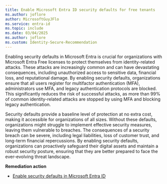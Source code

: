 ```yaml
---
title: Enable Microsoft Entra ID security defaults for free tenants
ms.author: joflore
author: MicrosoftGuyJFlo
ms.service: entra-id
ms.topic: include
ms.date: 03/04/2025
ms.author: joflore
ms.custom: Identity-Secure-Recommendation
---
```

Enabling security defaults in Microsoft Entra is crucial for organizations with Microsoft Entra Free licenses to protect themselves from identity-related attacks. These attacks are increasingly common and can have devastating consequences, including unauthorized access to sensitive data, financial loss, and reputational damage. By enabling security defaults, organizations ensure that all users register for multifactor authentication (MFA), administrators use MFA, and legacy authentication protocols are blocked. This significantly reduces the risk of successful attacks, as more than 99% of common identity-related attacks are stopped by using MFA and blocking legacy authentication.

Security defaults provide a baseline level of protection at no extra cost, making it accessible for organizations of all sizes. Without these defaults, organizations might struggle to implement effective security measures, leaving them vulnerable to breaches. The consequences of a security breach can be severe, including legal liabilities, loss of customer trust, and long-term financial repercussions. By enabling security defaults, organizations can proactively safeguard their digital assets and maintain a robust security posture, ensuring that they are better prepared to face the ever-evolving threat landscape.

**Remediation action**

- [Enable security defaults in Microsoft Entra ID](/entra/fundamentals/security-defaults#enabling-security-defaults)
